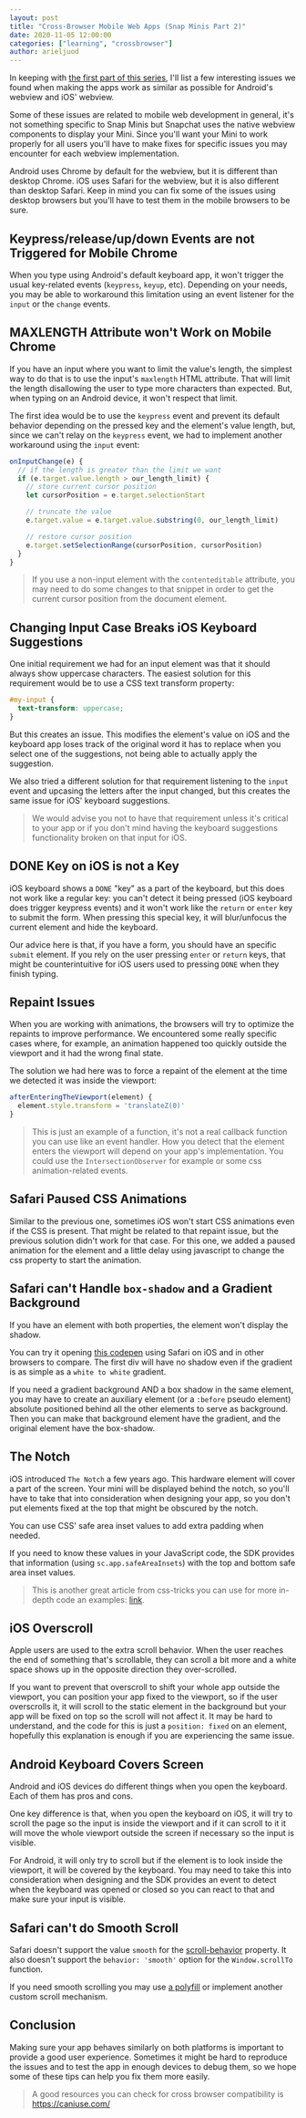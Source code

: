 ```yaml
---
layout: post
title: "Cross-Browser Mobile Web Apps (Snap Minis Part 2)"
date: 2020-11-05 12:00:00
categories: ["learning", "crossbrowser"]
author: arieljuod
---
```


In keeping with [the first part of this series](https://www.ombulabs.com/blog/learning/creating-a-snapchat-mini.html), I'll list a few interesting issues we found when making the apps work as similar as possible for Android's webview and iOS' webview.

<!--more-->

Some of these issues are related to mobile web development in general, it's not something specific to Snap Minis but Snapchat uses the native webview components to display your Mini. Since you'll want your Mini to work properly for all users you'll have to make fixes for specific issues you may encounter for each webview implementation.

Android uses Chrome by default for the webview, but it is different than desktop Chrome. iOS uses Safari for the webview, but it is also different than desktop Safari. Keep in mind you can fix some of the issues using desktop browsers but you'll have to test them in the mobile browsers to be sure.

## Keypress/release/up/down Events are not Triggered for Mobile Chrome

When you type using Android's default keyboard app, it won't trigger the usual key-related events (`keypress`, `keyup`, etc). Depending on your needs, you may be able to workaround this limitation using an event listener for the `input` or the `change` events.

## MAXLENGTH Attribute won't Work on Mobile Chrome

If you have an input where you want to limit the value's length, the simplest way to do that is to use the input's `maxlength` HTML attribute. That will limit the length disallowing the user to type more characters than expected. But, when typing on an Android device, it won't respect that limit.

The first idea would be to use the `keypress` event and prevent its default behavior depending on the pressed key and the element's value length, but, since we can't relay on the `keypress` event, we had to implement another workaround using the `input` event:

```javascript
onInputChange(e) {
  // if the length is greater than the limit we want
  if (e.target.value.length > our_length_limit) {
    // store current cursor position
    let cursorPosition = e.target.selectionStart

    // truncate the value
    e.target.value = e.target.value.substring(0, our_length_limit)

    // restore cursor position
    e.target.setSelectionRange(cursorPosition, cursorPosition)
  }
}
```

> If you use a non-input element with the `contenteditable` attribute, you may need to do some changes to that snippet in order to get the current cursor position from the document element.

## Changing Input Case Breaks iOS Keyboard Suggestions

One initial requirement we had for an input element was that it should always show uppercase characters. The easiest solution for this requirement would be to use a CSS text transform property:

```css
#my-input {
  text-transform: uppercase;
}
```

But this creates an issue. This modifies the element's value on iOS and the keyboard app loses track of the original word it has to replace when you select one of the suggestions, not being able to actually apply the suggestion.

We also tried a different solution for that requirement listening to the `input` event and upcasing the letters after the input changed, but this creates the same issue for iOS' keyboard suggestions.

> We would advise you not to have that requirement unless it's critical to your app or if you don't mind having the keyboard suggestions functionality broken on that input for iOS.

## DONE Key on iOS is not a Key

iOS keyboard shows a `DONE` "key" as a part of the keyboard, but this does not work like a regular key: you can't detect it being pressed (iOS keyboard does trigger keypress events) and it won't work like the `return` or `enter` key to submit the form. When pressing this special key, it will blur/unfocus the current element and hide the keyboard.

Our advice here is that, if you have a form, you should have an specific `submit` element. If you rely on the user pressing `enter` or `return` keys, that might be counterintuitive for iOS users used to pressing `DONE` when they finish typing.

## Repaint Issues

When you are working with animations, the browsers will try to optimize the repaints to improve performance. We encountered some really specific cases where, for example, an animation happened too quickly outside the viewport and it had the wrong final state.

The solution we had here was to force a repaint of the element at the time we detected it was inside the viewport:

```javascript
afterEnteringTheViewport(element) {
  element.style.transform = 'translateZ(0)'
}
```

> This is just an example of a function, it's not a real callback function you can use like an event handler. How you detect that the element enters the viewport will depend on your app's implementation. You could use the `IntersectionObserver` for example or some css animation-related events.

## Safari Paused CSS Animations

Similar to the previous one, sometimes iOS won't start CSS animations even if the CSS is present. That might be related to that repaint issue, but the previous solution didn't work for that case. For this one, we added a paused animation for the element and a little delay using javascript to change the css property to start the animation.

## Safari can't Handle `box-shadow` and a Gradient Background

If you have an element with both properties, the element won't display the shadow.

You can try it opening [this codepen](https://codepen.io/arieljuod/pen/JjGjGEg) using Safari on iOS and in other browsers to compare. The first div will have no shadow even if the gradient is as simple as a `white to white` gradient.

If you need a gradient background AND a box shadow in the same element, you may have to create an auxiliary element (or a `:before` pseudo element) absolute positioned behind all the other elements to serve as background. Then you can make that background element have the gradient, and the original element have the box-shadow.

## The Notch

iOS introduced `The Notch` a few years ago. This hardware element will cover a part of the screen. Your mini will be displayed behind the notch, so you'll have to take that into consideration when designing your app, so you don't put elements fixed at the top that might be obscured by the notch.

You can use CSS' safe area inset values to add extra padding when needed.

If you need to know these values in your JavaScript code, the SDK provides that information (using `sc.app.safeAreaInsets`) with the top and bottom safe area inset values.

> This is another great article from css-tricks you can use for more in-depth code an examples: [link](https://css-tricks.com/the-notch-and-css/).

## iOS Overscroll

Apple users are used to the extra scroll behavior. When the user reaches the end of something that's scrollable, they can scroll a bit more and a white space shows up in the opposite direction they over-scrolled.

If you want to prevent that overscroll to shift your whole app outside the viewport, you can position your app fixed to the viewport, so if the user overscrolls it, it will scroll to the static element in the background but your app will be fixed on top so the scroll will not affect it. It may be hard to understand, and the code for this is just a `position: fixed` on an element, hopefully this explanation is enough if you are experiencing the same issue.

## Android Keyboard Covers Screen

Android and iOS devices do different things when you open the keyboard. Each of them has pros and cons.

One key difference is that, when you open the keyboard on iOS, it will try to scroll the page so the input is inside the viewport and if it can scroll to it it will move the whole viewport outside the screen if necessary so the input is visible.

For Android, it will only try to scroll but if the element is to look inside the viewport, it will be covered by the keyboard. You may need to take this into consideration when designing and the SDK provides an event to detect when the keyboard was opened or closed so you can react to that and make sure your input is visible.

## Safari can't do Smooth Scroll

Safari doesn't support the value `smooth` for the [scroll-behavior](https://developer.mozilla.org/en-US/docs/Web/CSS/scroll-behavior) property. It also doesn't support the `behavior: 'smooth'` option for the `Window.scrollTo` function.

If you need smooth scrolling you may use [a polyfill](https://www.npmjs.com/package/smoothscroll-polyfill) or implement another custom scroll mechanism.

## Conclusion

Making sure your app behaves similarly on both platforms is important to provide a good user experience. Sometimes it might be hard to reproduce the issues and to test the app in enough devices to debug them, so we hope some of these tips can help you fix them more easily.

> A good resources you can check for cross browser compatibility is https://caniuse.com/
